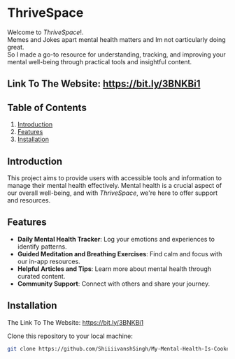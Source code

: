 # ThriveSpace

Welcome to _ThriveSpace_!.<br> Memes and Jokes apart mental health matters and Im not oarticularly doing  great.<br> So I made a go-to resource for understanding, tracking, and improving your mental well-being through practical tools and insightful content.

## **Link To The Website**: https://bit.ly/3BNKBi1

## Table of Contents

1. [Introduction](#introduction)
2. [Features](#features)
3. [Installation](#installation)

## Introduction

This project aims to provide users with accessible tools and information to manage their mental health effectively. Mental health is a crucial aspect of our overall well-being, and with _ThriveSpace_, we're here to offer support and resources.

## Features

- **Daily Mental Health Tracker**: Log your emotions and experiences to identify patterns.
- **Guided Meditation and Breathing Exercises**: Find calm and focus with our in-app resources.
- **Helpful Articles and Tips**: Learn more about mental health through curated content.
- **Community Support**: Connect with others and share your journey.

## Installation

The Link To The Website: https://bit.ly/3BNKBi1

Clone this repository to your local machine:

```bash
git clone https://github.com/ShiiiivanshSingh/My-Mental-Health-Is-Cooked.git

